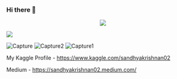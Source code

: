 ### Hi there 👋

<div id="header" align="center">
  <img src="https://media.giphy.com/media/nNOAPjUdo4mpZFkDf8/giphy.gif"/>
</div>

![](https://komarev.com/ghpvc/?username=SandKrish&color=blueviolet)

![Capture](https://user-images.githubusercontent.com/66886190/185049122-a4407778-346a-48b6-84ee-53327cb9bc78.PNG)
![Capture2](https://user-images.githubusercontent.com/66886190/152692506-e1f12f7d-4c90-4bd2-a137-3e2fd63d1b41.PNG)
![Capture1](https://user-images.githubusercontent.com/66886190/152692510-39d09b31-6c50-4a5f-8748-a79c5234ade6.PNG)





My Kaggle Profile - https://www.kaggle.com/sandhyakrishnan02

Medium - https://sandhyakrishnan02.medium.com/









